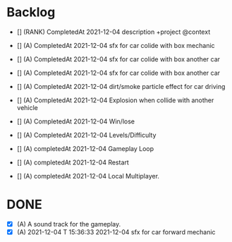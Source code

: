

# Backlog
- [] (RANK) CompletedAt 2021-12-04 description +project @context

- [] (A) CompletedAt 2021-12-04 sfx for car colide with box mechanic

- [] (A) CompletedAt 2021-12-04 sfx for car colide with box another car 

- [] (A) CompletedAt 2021-12-04 sfx for car colide with box another car

- [] (A) CompletedAt 2021-12-04 dirt/smoke particle effect for car 
driving

- [] (A) CompletedAt 2021-12-04 Explosion when collide with another 
vehicle

- [] (A) CompletedAt 2021-12-04 Win/lose  

- [] (A) CompletedAt 2021-12-04 Levels/Difficulty 

- [] (A) completedAt 2021-12-04 Gameplay Loop

- [] (A) completedAt 2021-12-04 Restart

- [] (A) completedAt 2021-12-04 Local Multiplayer.

 



# DONE
- [x] (A) A sound track for the gameplay.
- [x] (A) 2021-12-04 T 15:36:33 2021-12-04 sfx for car forward mechanic

